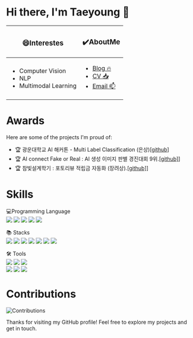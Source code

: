 # Hi there, I'm Taeyoung 👋

<!--
😄 I'm interestes
- NLP
- Computer Vison 
- Multimodal Learning

✔️ Check more About me 
- [Blog]([https://velog.io/@taemin-steve/series](https://injeolmi-bubbletea.tistory.com/))
- [CV](https://github.com/kty4119/CV/blob/main/%EA%B9%80%ED%83%9C%EC%98%81_CV.pdf](https://github.com/kty4119/CV/blob/main/%EA%B9%80%ED%83%9C%EC%98%81_CV.pdf))
- [Email](kty4119@naver.com)
-->

|<h3>😄Interestes</h3>|<h3>✔️AboutMe</h3>|
|------|---|
|<ul><li>Computer Vision</li><li>NLP</li><li>Multimodal Learning</li></ul>|<ul style="text-align: left;"><li><a href="https://injeolmi-bubbletea.tistory.com/">Blog 🔥</a></li><li><a href="https://github.com/kty4119/CV/blob/main/%EA%B9%80%ED%83%9C%EC%98%81_CV.pdf">CV 📥</a></li><li><a href="mailto:kty4119@naver.com">Email 📫</a></li></ul>|



# Awards
Here are some of the projects I'm proud of:

- 🏆 광운대학교 AI 해커톤 - Multi Label Classification (은상)[[github](https://www.kaggle.com/competitions/riiid-test-answer-prediction)]
- 🏆 AI connect Fake or Real : AI 생성 이미지 판별 경진대회 9위.[[github]](https://github.com/kty4119/Fake_or_Real)]
- 🏆 참빛설계학기 : 포토리뷰 적립금 자동화 (장려상).[[github]](https://github.com/taemin-steve/Fake_or_Real)]

<!--## Contact Me-->
<!--- <a href="https://velog.io/@taemin-steve/series" target="_blank"><img src="https://img.shields.io/badge/Velog-white?style=flat&logo=velog&logoColor=#20C997"/></a>-->

<!---## Stats-->

<!--<table id="stats"><tr><td valign="top" width="55%">-->
<!-- <img src="https://github-readme-stats.vercel.app/api?username=kty4119&show_icons=true&count_private=true&hide_border=true&theme=vue" align="left" style="width: 100%" /></td>-->
<!-- <td valign="top" width="45%">-->
<!-- <img src="https://github-readme-stats.vercel.app/api/top-langs/?username=kty4119&hide_border=true&layout=compact&theme=vue" align="left" style="width: 100%" /></td></tr>-->
<!--</table>  -->

<!---![Your GitHub stats](https://github-readme-stats.vercel.app/api?username=kty4119&show_icons=true&theme=vue)-->

<!---## Top Languages-->
<!---![Top Languages](https://github-readme-stats.vercel.app/api/top-langs/?username=kty4119&layout=compact&theme=vue)-->

# Skills
💻Programming Language<br>
<span>
<img src ="https://img.shields.io/badge/Python-3776AB.svg?style=flat&logo=Python&logoColor=white"/>
<img src="https://img.shields.io/badge/Java-276DC3?style=flat-square&logo=OpenJDK&logoColor=white">
<img src="https://img.shields.io/badge/R-276DC3?style=flat-square&logo=R&logoColor=white">
<img src="https://img.shields.io/badge/C-276DC3?style=flat-square&logo=C&logoColor=white">
<img src="https://img.shields.io/badge/mysql-4479A1?style=flat-square&logo=mysql&logoColor=white">
</span>

📚 Stacks<br>
<span>
<img src="https://img.shields.io/badge/Pandas-150458?style=flat-square&logo=Pandas&logoColor=white">
<img src="https://img.shields.io/badge/Numpy-150458?style=flat-square&logo=Numpy&logoColor=white">
<img src="https://img.shields.io/badge/scikit-learn-F7931E?style=flat&logo=scikit-learn&logoColor=white"/>
<img src="https://img.shields.io/badge/TensorFlow-FF6F00?style=flat&logo=TensorFlow&logoColor=white"/> 
<img src="https://img.shields.io/badge/PyTorch-EE4C2C?style=flat-square&logo=PyTorch&logoColor=white">
<img src ="https://img.shields.io/badge/OpenCV-5C3EE8.svg?style=flat&logo=OpenCV&logoColor=white"/>
<img src="https://img.shields.io/badge/Matplotlib-00ffff?style=flat-square&logo=Matplotlib&logoColor=black">
</span>

🛠 Tools<br>
<span>
<img src="https://img.shields.io/badge/Visual Studio Code-007ACC?style=flat&logo=Visual Studio Code&logoColor=white"/>
<img src="https://img.shields.io/badge/Google Colab-F9AB00?style=flat&logo=Google Colab&logoColor=white"/>
<img src="https://img.shields.io/badge/Jupyter-F37626?style=flat&logo=Jupyter&logoColor=white"/>  
<img src="https://img.shields.io/badge/Anaconda-44A833?style=flat&logo=Anaconda&logoColor=white"/> 
<img src="https://img.shields.io/badge/Tableau-E97627?style=flat-square&logo=Tableau&logoColor=white"/>
<img src="https://img.shields.io/badge/Notion-000000.svg?style=flat&logo=Notion&logoColor=white"/>
</span>
<!--- 💻 Programming Languages: [List of Programming Languages]-->
<!--- 🛠️ Tools & Technologies: [List of Tools and Technologies]-->
<!--- 📚 Currently learning: [What you're currently learning]-->



# Contributions
![Contributions](https://github-readme-streak-stats.herokuapp.com/?user=kty4119&theme=vue)
<!--## Visitors-->
<!--![Visitors](https://visitor-badge.glitch.me/badge?page_id=kty4119)-->

Thanks for visiting my GitHub profile! Feel free to explore my projects and get in touch.
